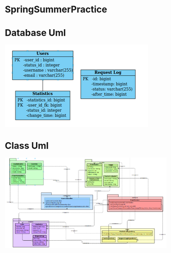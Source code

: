 # SpringSummerPractice

# Database Uml
![alt_text](/UML/databaseUML.png?raw=True)



# Class Uml
![alt_text](/UML/classUML.png?raw=True)
